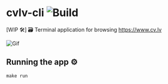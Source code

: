 # cvlv-cli ![Build](https://github.com/jpolgins/cvlv-cli/workflows/Build/badge.svg)
 
[WIP 🛠] 🗃 Terminal application for browsing https://www.cv.lv

![Gif](/docs/resources/cvlv-cli.gif)

## Running the app ⚙️
```
make run
```

